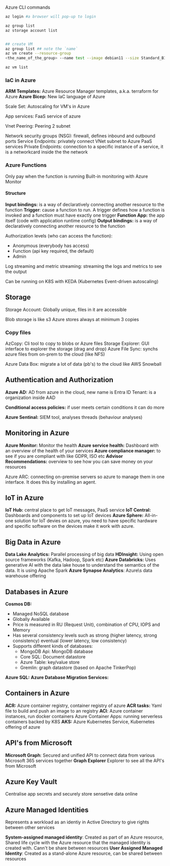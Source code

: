 
Azure CLI commands

```bash
az login #a browser will pop-up to login

az group list
az storage account list


## create VM
az group list ## note the `name`
az vm create --resource-group
<the_name_of_the_group> --name test --image debian11 --size Standard_B1ms --admin-username azureuser --generate-ssh-keys --public-ip-sku Standard

az vm list
```

### IaC in Azure
**ARM Templates:** Azure Resource Manager templates, a.k.a. terraform for Azure
**Azure Bicep:** New IaC language of Azure


Scale Set: Autoscaling for VM's in Azure

App services: FaaS service of azure

Vnet Peering: Peering 2 subnet

Network security groups (NSG): firewall, defines inbound and outbound ports
Service Endpoints: privately connect VNet subnet to Azure PaaS services
Private Endpoints: connection to a specific instance of a service, it is a networkcard inside the the network
### **Azure Functions**

Only pay when the function is running
Built-in monitoring with Azure Monitor
#### Structure
**Input bindings:** is a way of declaratively connecting another resource to the function
**Trigger**: cause a function to run. A trigger defines how a function is invoked and a function must have exactly one trigger
**Function App:** the app itself (code with application runtime config)
**Output bindings:** is a way of declaratively connecting another resource to the function

Authorization levels (who can access the function):
- Anonymous (everybody has access)
- Function (api key required, the default)
- Admin

Log streaming and metric streaming: streaming the logs and metrics to see the output

Can be running on K8S with KEDA (Kubernetes Event-driven autoscaling)
## Storage

Storage Account: Globally unique, files in it are accessible

Blob storage is like s3
Azure stores always at minimum 3 copies

### Copy files
AzCopy: Cli tool to copy to blobs or Azure files
Storage Explorer: GUI interface to explorer the storage (drag and drop)
Azure File Sync: synchs azure files from on-prem to the cloud (like NFS)

Azure Data Box: migrate a lot of data (pb's) to the cloud like AWS Snowball



## Authentication and Authorization

**Azure AD:** AD from azure in the cloud, new name is Entra ID
Tenant: is a organization inside AAD

**Conditional access policies:** if user meets certain conditions it can do more

**Azure Sentinal:** SIEM tool, analyses threads (behaviour analyses)


## Monitoring in Azure
**Azure Monitor:** Monitor the health
**Azure service health:** Dashboard with an overview of the health of your services
**Azure compliance manager:** to see if you are compliant with like GDPR, ISO etc
**Advisor Recommendations:** overview to see how you can save money on your resources


Azure ARC: connecting on-premise servers so azure to manage them in one interface. It does this by installing an agent.

## IoT in Azure
**IoT Hub:** central place to get IoT messages, PaaS service
**IoT Central:** Dashboards and components to set up IoT devices
**Azure Sphere:** All-in-one solution for IoT devies on azure, you need to have specific hardware and specific software on the devices make it work with azure.


## Big Data  in Azure
**Data Lake Analytics:** Parallel processing of big data
**HDInsight:** Using open source frameworks (Kafka, Hadoop, Spark etc)
**Azure Databricks:** Uses generative AI with the data lake house to understand the semantics of the data. It is using Apache Spark
**Azure Synapse Analytics**: Azure\s data warehouse offering


## Databases in Azure
**Cosmos DB:**
- Managed NoSQL database
- Globally Available
- Price is measured in RU (Request Unit), combination of CPU, IOPS and Memory
- Has several consistency levels such as strong (higher latency, strong consistency) eventual (lower latency, low consistency)
- Supports different kinds of databases:
	- MongoDB Api: MongoDB database
	- Core SQL: Document datastore
	- Azure Table: key/value store
	- Gremlin: graph datastore (based on Apache TinkerPop)

**Azure SQL:**
**Azure Database Migration Services:**


## Containers in Azure
**ACR:** Azure container registry, container registry of azure
**ACR tasks:** Yaml file to build and push an image to an registry
**ACI**: Azure container instances, run docker containers
Azure Container Apps: running serverless containers backed by K8S
**AKS:** Azure Kubernetes Service, Kubernetes offering of azure


## API's from Microsoft
**Microsoft Graph**: Secured and unified API to connect data from various Microsoft 365 services together
**Graph Explorer** Explorer to see all the API's from Microsoft

## Azure Key Vault
Centralise app secrets and securely store sensetive data online

## Azure Managed Identities

Represents a workload as an identiy in Active Directory to give rights between other services

**System-assigned managed identity**: Created as part of an Azure resource, Shared life cycle with the Azure resource that the managed identity is created with. Cann't be share between resources
**User Assigned Managed Identity**:  Created as a stand-alone Azure resource, can be shared between resources